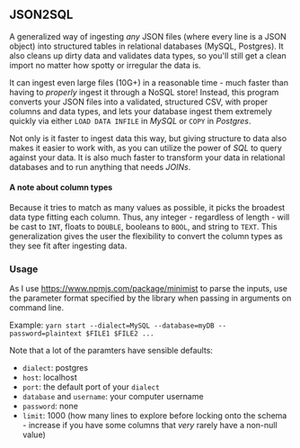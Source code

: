 JSON2SQL
---
A generalized way of ingesting *any* JSON files (where every line is a JSON object) into structured tables in relational databases (MySQL, Postgres). It also cleans up dirty data and validates data types, so you'll still get a clean import no matter how spotty or irregular the data is.

It can ingest even large files (10G+) in a reasonable time - much faster than having to *properly* ingest it through a NoSQL store! Instead, this program converts your JSON files into a validated, structured CSV, with proper columns and data types, and lets your database ingest them extremely quickly via either `LOAD DATA INFILE` in *MySQL* or `COPY` in *Postgres*.

Not only is it faster to ingest data this way, but giving structure to data also makes it easier to work with, as you can utilize the power of *SQL* to query against your data. It is also much faster to transform your data in relational databases and to run anything that needs *JOINs*.

#### A note about column types
Because it tries to match as many values as possible, it picks the broadest data type fitting each column. Thus, any integer - regardless of length - will be cast to `INT`, floats to `DOUBLE`, booleans to `BOOL`, and string to `TEXT`. This generalization gives the user the flexibility to convert the column types as they see fit after ingesting data.

### Usage

As I use https://www.npmjs.com/package/minimist to parse the inputs, use the parameter format specified by the library when passing in arguments on command line.

Example:
`yarn start --dialect=MySQL --database=myDB --password=plaintext $FILE1 $FILE2 ...`

Note that a lot of the paramters have sensible defaults:

- `dialect`: postgres
- `host`: localhost
- `port`: the default port of your `dialect`
- `database` and `username`: your computer username
- `password`: none
- `limit`: 1000 (how many lines to explore before locking onto the schema - increase if you have some columns that *very* rarely have a non-null value)